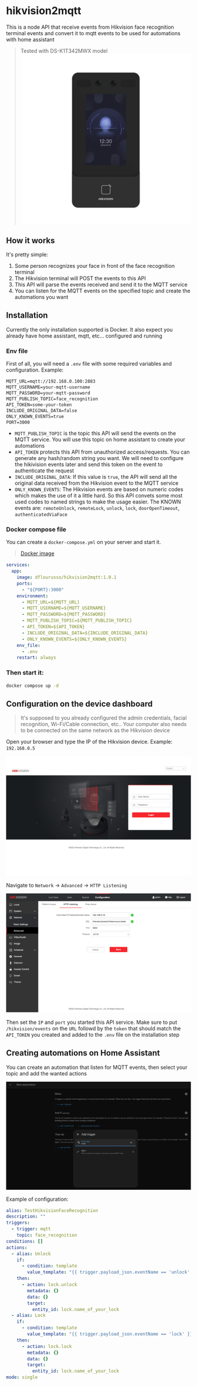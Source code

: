 # hikvision2mqtt

This is a node API that receive events from Hikvision face recognition terminal 
events and convert it to mqtt events to be used for automations with home assistant

> Tested with DS-K1T342MWX model
  ![DS-K1T342MWX model](https://github.com/dflourusso/hikvision2mqtt/blob/main/docs/DS-K1T342MWX.png?raw=true)

## How it works

It's pretty simple:

1. Some person recognizes your face in front of the face recognition terminal
2. The Hikvision terminal will POST the events to this API
3. This API will parse the events received and send it to the MQTT service
4. You can listen for the MQTT events on the specified topic and create the automations you want

## Installation

Currently the only installation supported is Docker. It also expect you already have home assistant, mqtt, etc... configured and running

### Env file

First of all, you will need a `.env` file with some required variables and configuration. Example:

```
MQTT_URL=mqtt://192.168.0.100:2883
MQTT_USERNAME=your-mqtt-username
MQTT_PASSWORD=your-mqtt-password
MQTT_PUBLISH_TOPIC=face_recognition
API_TOKEN=some-your-token
INCLUDE_ORIGINAL_DATA=false
ONLY_KNOWN_EVENTS=true
PORT=3000
```

- `MQTT_PUBLISH_TOPIC` is the topic this API will send the events on the MQTT service. You will use this topic on home assistant to create your automations
- `API_TOKEN` protects this API from unauthorized access/requests. You can generate any hash/random string you want. We will need to configure the hikivision events later and send this token on the event to authenticate the request
- `INCLUDE_ORIGINAL_DATA`: If this value is `true`, the API will send all the original data received from the Hikvision event to the MQTT service
- `ONLY_KNOWN_EVENTS`: The Hikvision events are based on numeric codes which makes the use of it a little hard. So this API convets some most used codes to named strings to make the usage easier. The KNOWN events are: `remoteUnlock`, `remoteLock`, `unlock`, `lock`, `doorOpenTimeout`, `authenticatedViaFace`


### Docker compose file

You can create a `docker-compose.yml` on your server and start it.

> [Docker image](https://hub.docker.com/repository/docker/dflourusso/hikvision2mqtt/general)

```yml
services:
  app:
    image: dflourusso/hikvision2mqtt:1.0.1
    ports:
      - "${PORT}:3000"
    environment:
      - MQTT_URL=${MQTT_URL}
      - MQTT_USERNAME=${MQTT_USERNAME}
      - MQTT_PASSWORD=${MQTT_PASSWORD}
      - MQTT_PUBLISH_TOPIC=${MQTT_PUBLISH_TOPIC}
      - API_TOKEN=${API_TOKEN}
      - INCLUDE_ORIGINAL_DATA=${INCLUDE_ORIGINAL_DATA}
      - ONLY_KNOWN_EVENTS=${ONLY_KNOWN_EVENTS}
    env_file:
      - .env
    restart: always
```

### Then start it:

```sh
docker compose up -d
```

## Configuration on the device dashboard

> It's supposed to you already configured the admin credentials, facial recognition, Wi-Fi/Cable connection, etc.. Your computer also needs to be connected on the same network as the Hikvision device

Open your browser and type the IP of the Hikvision device. Example: `192.168.0.5`

![DS-K1T342MWX model](https://github.com/dflourusso/hikvision2mqtt/blob/main/docs/sign-in.png?raw=true)

Navigate to `Network` -> `Advanced` -> `HTTP Listening`

![DS-K1T342MWX model](https://github.com/dflourusso/hikvision2mqtt/blob/main/docs/http-listener.png?raw=true)

Then set the `IP` and `port` you started this API service. Make sure to put `/hikvision/events` on the `URL` followd by the `token` that should match the `API_TOKEN` you created and added to the `.env` file on the installation step

## Creating automations on Home Assistant

You can create an automation that listen for MQTT events, then select your topic and add the wanted actions

![DS-K1T342MWX model](https://github.com/dflourusso/hikvision2mqtt/blob/main/docs/new-automation.png?raw=true)

Example of configuration:

```yml
alias: TestHikvisionFaceRecognition
description: ""
triggers:
  - trigger: mqtt
    topic: face_recognition
conditions: []
actions:
  - alias: Unlock
    if:
      - condition: template
        value_template: "{{ trigger.payload_json.eventName == 'unlock' }}"
    then:
      - action: lock.unlock
        metadata: {}
        data: {}
        target:
          entity_id: lock.name_of_your_lock
  - alias: Lock
    if:
      - condition: template
        value_template: "{{ trigger.payload_json.eventName == 'lock' }}"
    then:
      - action: lock.lock
        metadata: {}
        data: {}
        target:
          entity_id: lock.name_of_your_lock
mode: single

```